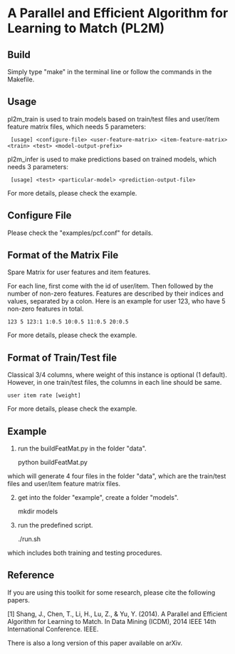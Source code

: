 A Parallel and Efficient Algorithm for Learning to Match (PL2M)
====

Build
----

Simply type "make" in the terminal line or follow the commands in the Makefile.

Usage
----

pl2m_train is used to train models based on train/test files and user/item feature matrix files, which needs 5 parameters:

     [usage] <configure-file> <user-feature-matrix> <item-feature-matrix> <train> <test> <model-output-prefix>

pl2m_infer is used to make predictions based on trained models, which needs 3 parameters:

     [usage] <test> <particular-model> <prediction-output-file>

For more details, please check the example.

Configure File
----

Please check the "examples/pcf.conf" for details.

Format of the Matrix File
----
Spare Matrix for user features and item features.

For each line, first come with the id of user/item. Then followed by the number of non-zero features. Features are described by their indices and values, separated by a colon. Here is an example for user 123, who have 5 non-zero features in total.

    123 5 123:1 1:0.5 10:0.5 11:0.5 20:0.5
    
For more details, please check the example.

Format of Train/Test file
----
Classical 3/4 columns, where weight of this instance is optional (1 default). However, in one train/test files, the columns in each line should be same.

    user item rate [weight]
    
For more details, please check the example.

Example
----

1. run the buildFeatMat.py in the folder "data".

    python buildFeatMat.py

which will generate 4 four files in the folder "data", which are the train/test files and user/item feature matrix files.

2. get into the folder "example", create a folder "models".

    mkdir models
    
3. run the predefined script.

    ./run.sh

which includes both training and testing procedures.

Reference
----

If you are using this toolkit for some research, please cite the following papers.

[1]  Shang, J., Chen, T., Li, H., Lu, Z., & Yu, Y. (2014). A Parallel and Efficient Algorithm for Learning to Match. In Data Mining (ICDM), 2014 IEEE 14th International Conference. IEEE.

There is also a long version of this paper available on arXiv.


